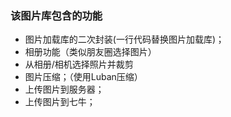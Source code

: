 ### 该图片库包含的功能
- 图片加载库的二次封装(一行代码替换图片加载库)；
- 相册功能（类似朋友圈选择图片）
- 从相册/相机选择照片并裁剪
- 图片压缩；（使用Luban压缩）
- 上传图片到服务器；
- 上传图片到七牛；

